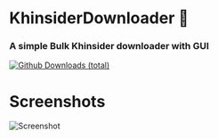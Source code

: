 # KhinsiderDownloader 🎵 

### A simple Bulk Khinsider downloader with GUI
[![Github Downloads (total)](https://img.shields.io/github/downloads/weespin/KhinsiderDownloader/total.svg)]()
# Screenshots
![Screenshot](https://yiff.nullcoreproject.net/i/14f8295f.png)
